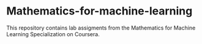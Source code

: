 # Mathematics-for-machine-learning

This repository contains lab assigments from the Mathematics for Machine Learning Specialization on Coursera. 
